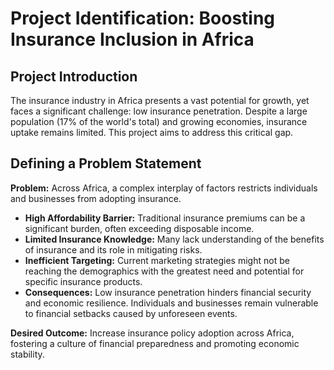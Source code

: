 # Project Identification: Boosting Insurance Inclusion in Africa

## Project Introduction
The insurance industry in Africa presents a vast potential for growth, yet faces a significant challenge: low insurance penetration. Despite a large population (17% of the world's total) and growing economies, insurance uptake remains limited. This project aims to address this critical gap.

## Defining a Problem Statement
**Problem:**  Across Africa, a complex interplay of factors restricts individuals and businesses from adopting insurance.

- **High Affordability Barrier:** Traditional insurance premiums can be a significant burden, often exceeding disposable income.
- **Limited Insurance Knowledge:** Many lack understanding of the benefits of insurance and its role in mitigating risks.
- **Inefficient Targeting:** Current marketing strategies might not be reaching the demographics with the greatest need and potential for specific insurance products.
- **Consequences:**  Low insurance penetration hinders financial security and economic resilience.  Individuals and businesses remain vulnerable to financial setbacks caused by unforeseen events.

**Desired Outcome:**  Increase insurance policy adoption across Africa, fostering a culture of financial preparedness and promoting economic stability.
